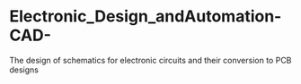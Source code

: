 # Electronic_Design_andAutomation-CAD-
The design of schematics for electronic circuits and their conversion to PCB designs
